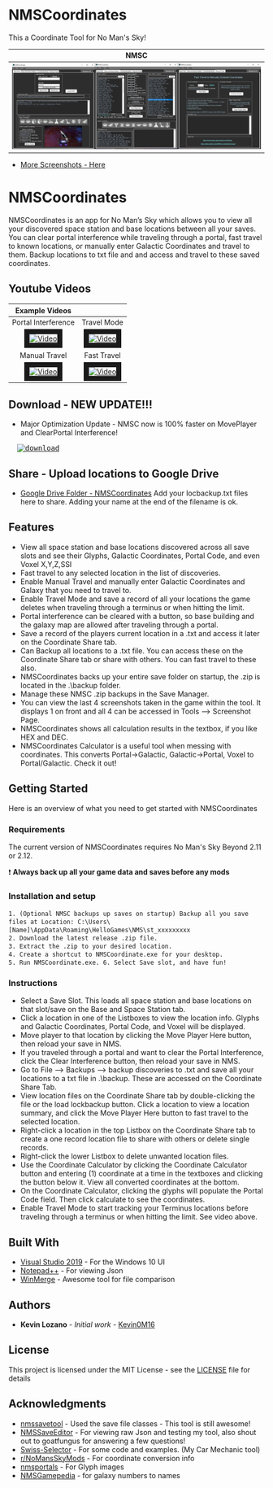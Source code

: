 # NMSCoordinates
This a Coordinate Tool for No Man's Sky!

|               NMSC                        |
|                :---:                      |
|       <img src= "Cover_Photo.png"/>       |

* [More Screenshots - Here](./images)

# NMSCoordinates

NMSCoordinates is an app for No Man’s Sky which allows you to view all your discovered space station and base locations between all your saves.
You can clear portal interference while traveling through a portal, fast travel to known locations, or manually enter Galactic Coordinates and travel to them.
Backup locations to txt file and and access and travel to these saved coordinates.

## Youtube Videos

|Example Videos|  |
|:---:|:---:|
|Portal Interference|Travel Mode|
|<a href="http://www.youtube.com/watch?feature=player_embedded&v=-kipUjXrnOc" target="_blank"><img src="http://img.youtube.com/vi/-kipUjXrnOc/0.jpg" alt="Video" width="520" height="300" border="10" /></a>|<a href="http://www.youtube.com/watch?feature=player_embedded&v=LB7yqgLsW_0" target="_blank"><img src="http://img.youtube.com/vi/LB7yqgLsW_0/0.jpg" alt="Video" width="520" height="300" border="10" /></a>|
|Manual Travel|Fast Travel|
|<a href="http://www.youtube.com/watch?feature=player_embedded&v=ceSFVl9LFtI" target="_blank"><img src="http://img.youtube.com/vi/ceSFVl9LFtI/0.jpg" alt="Video" width="520" height="300" border="10" /></a>|<a href="http://www.youtube.com/watch?feature=player_embedded&v=Vx1xGk2TMIo" target="_blank"><img src="http://img.youtube.com/vi/Vx1xGk2TMIo/0.jpg" alt="Video" width="520" height="300" border="10" /></a>|


## Download - NEW UPDATE!!! 

<!--* Download will be available later today. -->
* Major Optimization Update - NMSC now is 100% faster on MovePlayer and ClearPortal Interference!

<pre>  <a href="https://github.com/Kevin0M16/NMSCoordinates/releases/latest/download/NMSCoordinates-v1.1.2.zip"><img src="https://img.shields.io/badge/dynamic/json.svg?label=download&url=https://api.github.com/repos/Kevin0M16/NMSCoordinates/releases/latest&query=$.assets[0].name&style=for-the-badge" alt="download"/></a></pre>

## Share - Upload locations to Google Drive

* [Google Drive Folder - NMSCoordinates](https://drive.google.com/open?id=0B0Tsv8SX6_GtR2hKNlhVcnBvMmc) Add your locbackup.txt files here to share. Adding your name at the end of the filename is ok.


## Features

* View all space station and base locations discovered across all save slots and see their Glyphs, Galactic Coordinates, Portal Code, and even Voxel X,Y,Z,SSI
* Fast travel to any selected location in the list of discoveries.
* Enable Manual Travel and manually enter Galactic Coordinates and Galaxy that you need to travel to.
* Enable Travel Mode and save a record of all your locations the game deletes when traveling through a terminus or when hitting the limit.
* Portal interference can be cleared with a button, so base building and the galaxy map are allowed after traveling through a portal.
* Save a record of the players current location in a .txt and access it later on the Coordinate Share tab.
* Can Backup all locations to a .txt file. You can access these on the Coordinate Share tab or share with others. You can fast travel to these also.
* NMSCoordinates backs up your entire save folder on startup, the .zip is located in the .\backup folder.
* Manage these NMSC .zip backups in the Save Manager.
* You can view the last 4 screenshots taken in the game within the tool. It displays 1 on front and all 4 can be accessed in Tools --> Screenshot Page.
* NMSCoordinates shows all calculation results in the textbox, if you like HEX and DEC.
* NMSCoordinates Calculator is a useful tool when messing with coordinates. This converts Portal->Galactic, Galactic->Portal, Voxel to Portal/Galactic. Check it out!

## Getting Started

Here is an overview of what you need to get started with NMSCoordinates

### Requirements

The current version of NMSCoordinates requires No Man's Sky Beyond 2.11 or 2.12.

:exclamation: **Always back up all your game data and saves before any mods**

### Installation and setup

	1. (Optional NMSC backups up saves on startup) Backup all you save files at Location: C:\Users\[Name]\AppData\Roaming\HelloGames\NMS\st_xxxxxxxxx
	2. Download the latest release .zip file.
	3. Extract the .zip to your desired location.
	4. Create a shortcut to NMSCoordinate.exe for your desktop.
	5. Run NMSCoordinate.exe. 6. Select Save slot, and have fun!

### Instructions

* Select a Save Slot. This loads all space station and base locations on that slot/save on the Base and Space Station tab.
* Click a location in one of the Listboxes to view the location info. Glyphs and Galactic Coordinates, Portal Code, and Voxel will be displayed.
* Move player to that location by clicking the Move Player Here button, then reload your save in NMS.
* If you traveled through a portal and want to clear the Portal Interference, click the Clear Interference button, then reload your save in NMS.
* Go to File --> Backups --> backup discoveries to .txt and save all your locations to a txt file in .\backup. These are accessed on the Coordinate Share Tab.
* View location files on the Coordinate Share tab by double-clicking the file or the load lockbackup button. Click a location to view a location summary, and click the Move Player Here button to fast travel to the selected location.
* Right-click a location in the top Listbox on the Coordinate Share tab to create a one record location file to share with others or delete single records.
* Right-click the lower Listbox to delete unwanted location files.
* Use the Coordinate Calculator by clicking the Coordinate Calculator button and entering (1) coordinate at a time in the textboxes and clicking the button below it. View all converted coordinates at the bottom.
* On the Coordinate Calculator, clicking the glyphs will populate the Portal Code field. Then click calculate to see the coordinates.
* Enable Travel Mode to start tracking your Terminus locations before traveling through a terminus or when hitting the limit. See video above.


## Built With

* [Visual Studio 2019](https://visualstudio.microsoft.com/downloads/) - For the Windows 10 UI
* [Notepad++](https://notepad-plus-plus.org/) - For viewing Json
* [WinMerge](https://winmerge.org/) - Awesome tool for file comparison

## Authors

* **Kevin Lozano** - *Initial work* - [Kevin0M16](https://github.com/Kevin0M16)

## License

This project is licensed under the MIT License - see the [LICENSE](/LICENSE.txt) file for details

## Acknowledgments

* [nmssavetool](https://github.com/matthew-humphrey/nmssavetool) - Used the save file classes - This tool is still awesome!
* [NMSSaveEditor](https://github.com/goatfungus/NMSSaveEditor) - For viewing raw Json and testing my tool, also shout out to goatfungus for answering a few questions!
* [Swiss-Selector](https://kevin0m16.github.io/Swiss-Selector/) - For some code and examples. (My Car Mechanic tool)
* [r/NoMansSkyMods](https://www.reddit.com/r/NoMansSkyMods/) - For coordinate conversion info
* [nmsportals](https://nmsportals.github.io/) - For Glyph images
* [NMSGamepedia](https://nomanssky.gamepedia.com/Galaxy) - for galaxy numbers to names
